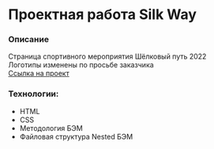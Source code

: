 # Проектная работа Silk Way

### Описание

Страница спортивного мероприятия Шёлковый путь 2022  
Логотипы изменены по просьбе заказчика  
[Ссылка на проект](https://alekseyusynin.github.io/Silk-Way/)

### Технологии:

- HTML
- CSS
- Методология БЭМ
- Файловая структура Nested БЭМ

